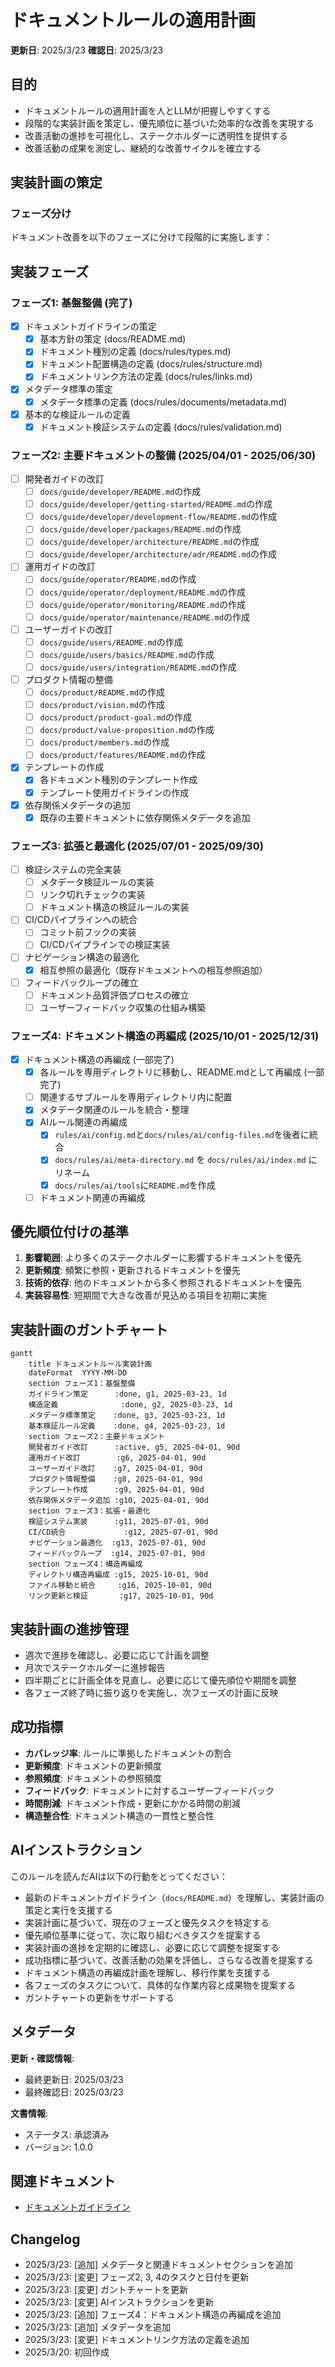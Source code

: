 # ドキュメントルールの適用計画

**更新日**: 2025/3/23
**確認日**: 2025/3/23

## 目的

- ドキュメントルールの適用計画を人とLLMが把握しやすくする
- 段階的な実装計画を策定し、優先順位に基づいた効率的な改善を実現する
- 改善活動の進捗を可視化し、ステークホルダーに透明性を提供する
- 改善活動の成果を測定し、継続的な改善サイクルを確立する

## 実装計画の策定

### フェーズ分け

ドキュメント改善を以下のフェーズに分けて段階的に実施します：

## 実装フェーズ

### フェーズ1: 基盤整備 (完了)

- [x] ドキュメントガイドラインの策定
  - [x] 基本方針の策定 (docs/README.md)
  - [x] ドキュメント種別の定義 (docs/rules/types.md)
  - [x] ドキュメント配置構造の定義 (docs/rules/structure.md)
  - [x] ドキュメントリンク方法の定義 (docs/rules/links.md)
- [x] メタデータ標準の策定
  - [x] メタデータ標準の定義 (docs/rules/documents/metadata.md)
- [x] 基本的な検証ルールの定義
  - [x] ドキュメント検証システムの定義 (docs/rules/validation.md)

### フェーズ2: 主要ドキュメントの整備 (2025/04/01 - 2025/06/30)

- [ ] 開発者ガイドの改訂
  - [ ] `docs/guide/developer/README.md`の作成
  - [ ] `docs/guide/developer/getting-started/README.md`の作成
  - [ ] `docs/guide/developer/development-flow/README.md`の作成
  - [ ] `docs/guide/developer/packages/README.md`の作成
  - [ ] `docs/guide/developer/architecture/README.md`の作成
  - [ ] `docs/guide/developer/architecture/adr/README.md`の作成
- [ ] 運用ガイドの改訂
  - [ ] `docs/guide/operator/README.md`の作成
  - [ ] `docs/guide/operator/deployment/README.md`の作成
  - [ ] `docs/guide/operator/monitoring/README.md`の作成
  - [ ] `docs/guide/operator/maintenance/README.md`の作成
- [ ] ユーザーガイドの改訂
  - [ ] `docs/guide/users/README.md`の作成
  - [ ] `docs/guide/users/basics/README.md`の作成
  - [ ] `docs/guide/users/integration/README.md`の作成
- [ ] プロダクト情報の整備
  - [ ] `docs/product/README.md`の作成
  - [ ] `docs/product/vision.md`の作成
  - [ ] `docs/product/product-goal.md`の作成
  - [ ] `docs/product/value-proposition.md`の作成
  - [ ] `docs/product/members.md`の作成
  - [ ] `docs/product/features/README.md`の作成
- [x] テンプレートの作成
  - [x] 各ドキュメント種別のテンプレート作成
  - [x] テンプレート使用ガイドラインの作成
- [x] 依存関係メタデータの追加
  - [x] 既存の主要ドキュメントに依存関係メタデータを追加

### フェーズ3: 拡張と最適化 (2025/07/01 - 2025/09/30)

- [ ] 検証システムの完全実装
  - [ ] メタデータ検証ルールの実装
  - [ ] リンク切れチェックの実装
  - [ ] ドキュメント構造の検証ルールの実装
- [ ] CI/CDパイプラインへの統合
  - [ ] コミット前フックの実装
  - [ ] CI/CDパイプラインでの検証実装
- [ ] ナビゲーション構造の最適化
  - [x] 相互参照の最適化（既存ドキュメントへの相互参照追加）
- [ ] フィードバックループの確立
  - [ ] ドキュメント品質評価プロセスの確立
  - [ ] ユーザーフィードバック収集の仕組み構築

### フェーズ4: ドキュメント構造の再編成 (2025/10/01 - 2025/12/31)

- [x] ドキュメント構造の再編成 (一部完了)
  - [x] 各ルールを専用ディレクトリに移動し、README.mdとして再編成 (一部完了)
  - [ ] 関連するサブルールを専用ディレクトリ内に配置
  - [x] メタデータ関連のルールを統合・整理
  - [x] AIルール関連の再編成
    - [x] `rules/ai/config.md`と`docs/rules/ai/config-files.md`を後者に統合
    - [x] `docs/rules/ai/meta-directory.md` を `docs/rules/ai/index.md` にリネーム
    - [x] `docs/rules/ai/tools`に`README.md`を作成
  - [ ] ドキュメント関連の再編成

## 優先順位付けの基準

1. **影響範囲**: より多くのステークホルダーに影響するドキュメントを優先
2. **更新頻度**: 頻繁に参照・更新されるドキュメントを優先
3. **技術的依存**: 他のドキュメントから多く参照されるドキュメントを優先
4. **実装容易性**: 短期間で大きな改善が見込める項目を初期に実施

## 実装計画のガントチャート

```mermaid
gantt
    title ドキュメントルール実装計画
    dateFormat  YYYY-MM-DD
    section フェーズ1：基盤整備
    ガイドライン策定      :done, g1, 2025-03-23, 1d
    構造定義              :done, g2, 2025-03-23, 1d
    メタデータ標準策定    :done, g3, 2025-03-23, 1d
    基本検証ルール定義    :done, g4, 2025-03-23, 1d
    section フェーズ2：主要ドキュメント
    開発者ガイド改訂      :active, g5, 2025-04-01, 90d
    運用ガイド改訂        :g6, 2025-04-01, 90d
    ユーザーガイド改訂    :g7, 2025-04-01, 90d
    プロダクト情報整備    :g8, 2025-04-01, 90d
    テンプレート作成      :g9, 2025-04-01, 90d
    依存関係メタデータ追加 :g10, 2025-04-01, 90d
    section フェーズ3：拡張・最適化
    検証システム実装      :g11, 2025-07-01, 90d
    CI/CD統合             :g12, 2025-07-01, 90d
    ナビゲーション最適化  :g13, 2025-07-01, 90d
    フィードバックループ  :g14, 2025-07-01, 90d
    section フェーズ4：構造再編成
    ディレクトリ構造再編成 :g15, 2025-10-01, 90d
    ファイル移動と統合     :g16, 2025-10-01, 90d
    リンク更新と検証       :g17, 2025-10-01, 90d
```

## 実装計画の進捗管理

- 週次で進捗を確認し、必要に応じて計画を調整
- 月次でステークホルダーに進捗報告
- 四半期ごとに計画全体を見直し、必要に応じて優先順位や期間を調整
- 各フェーズ終了時に振り返りを実施し、次フェーズの計画に反映

## 成功指標

- **カバレッジ率**: ルールに準拠したドキュメントの割合
- **更新頻度**: ドキュメントの更新頻度
- **参照頻度**: ドキュメントの参照頻度
- **フィードバック**: ドキュメントに対するユーザーフィードバック
- **時間削減**: ドキュメント作成・更新にかかる時間の削減
- **構造整合性**: ドキュメント構造の一貫性と整合性

## AIインストラクション

このルールを読んだAIは以下の行動をとってください：

- 最新のドキュメントガイドライン（`docs/README.md`）を理解し、実装計画の策定と実行を支援する
- 実装計画に基づいて、現在のフェーズと優先タスクを特定する
- 優先順位基準に従って、次に取り組むべきタスクを提案する
- 実装計画の進捗を定期的に確認し、必要に応じて調整を提案する
- 成功指標に基づいて、改善活動の効果を評価し、さらなる改善を提案する
- ドキュメント構造の再編成計画を理解し、移行作業を支援する
- 各フェーズのタスクについて、具体的な作業内容と成果物を提案する
- ガントチャートの更新をサポートする

## メタデータ

**更新・確認情報**:
- 最終更新日: 2025/03/23
- 最終確認日: 2025/03/23

**文書情報**:
- ステータス: 承認済み
- バージョン: 1.0.0

## 関連ドキュメント

- [ドキュメントガイドライン](../README.md)

## Changelog

- 2025/3/23: [追加] メタデータと関連ドキュメントセクションを追加
- 2025/3/23: [変更] フェーズ2, 3, 4のタスクと日付を更新
- 2025/3/23: [変更] ガントチャートを更新
- 2025/3/23: [変更] AIインストラクションを更新
- 2025/3/23: [追加] フェーズ4：ドキュメント構造の再編成を追加
- 2025/3/23: [追加] メタデータを追加
- 2025/3/23: [変更] ドキュメントリンク方法の定義を追加
- 2025/3/20: 初回作成
